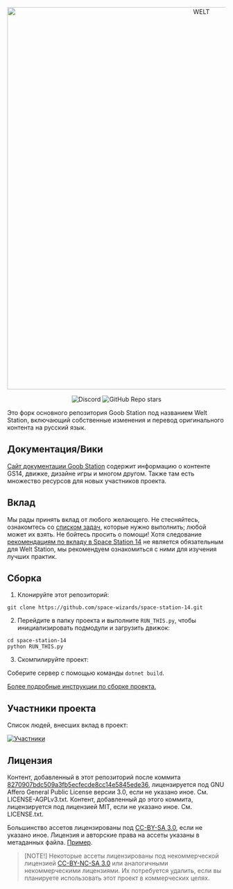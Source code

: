 <div class="header" align="center">  
<img alt="WELT" width="880" height="auto" src="ничего">

![Discord](https://img.shields.io/discord/1243455873989349448?style=for-the-badge&logo=discord&logoColor=white)  ![GitHub Repo stars](https://img.shields.io/github/stars/Open-Space14/space-station-14?style=for-the-badge&logo=github&logoColor=white) 

</div>

Это форк основного репозитория Goob Station под названием Welt Station, включающий собственные изменения и перевод оригинального контента на русский язык.

## Документация/Вики

[Сайт документации Goob Station](https://docs.goobstation.com/) содержит информацию о контенте GS14, движке, дизайне игры и многом другом. Также там есть множество ресурсов для новых участников проекта.

## Вклад

Мы рады принять вклад от любого желающего. Не стесняйтесь, ознакомтесь со [списком задач](https://github.com/orgs/Open-Space14/projects/1), которые нужно выполнить; любой может их взять. Не бойтесь просить о помощи!
Хотя следование [рекомендациям по вкладу в Space Station 14](https://docs.spacestation14.com/en/general-development/codebase-info/pull-request-guidelines.html) не является обязательным для Welt Station, мы рекомендуем ознакомиться с ними для изучения лучших практик.

## Сборка

1. Клонируйте этот репозиторий:  
```shell
git clone https://github.com/space-wizards/space-station-14.git
```

2. Перейдите в папку проекта и выполните `RUN_THIS.py`, чтобы инициализировать подмодули и загрузить движок:  
```shell
cd space-station-14
python RUN_THIS.py
```

3. Скомпилируйте проект:  

Соберите сервер с помощью команды `dotnet build`.

[Более подробные инструкции по сборке проекта.](https://docs.goobstation.com/en/general-development/setup.html)

## Участники проекта

Список людей, внесших вклад в проект:

[![Участники](https://contrib.rocks/image?repo=Open-Space14/space-station-14)](https://github.com/Open-Space14/space-station-14/graphs/contributors)

## Лицензия

Контент, добавленный в этот репозиторий после коммита [8270907bdc509a3fb5ecfecde8cc14e5845ede36](https://github.com/Open-Space14/space-station-14/commit/8270907bdc509a3fb5ecfecde8cc14e5845ede36), лицензируется под GNU Affero General Public License версии 3.0, если не указано иное. См. LICENSE-AGPLv3.txt. Контент, добавленный до этого коммита, лицензируется под лицензией MIT, если не указано иное. См. LICENSE.txt.

Большинство ассетов лицензированы под [CC-BY-SA 3.0](https://creativecommons.org/licenses/by-sa/3.0/), если не указано иное. Лицензия и авторские права на ассеты указаны в метаданных файла. [Пример](https://github.com/space-wizards/space-station-14/blob/master/Resources/Textures/Objects/Tools/crowbar.rsi/meta.json).

> [NOTE!] 
> Некоторые ассеты лицензированы под некоммерческой лицензией [CC-BY-NC-SA 3.0](https://creativecommons.org/licenses/by-nc-sa/3.0/) или аналогичными некоммерческими лицензиями. Их потребуется удалить, если вы планируете использовать этот проект в коммерческих целях.

